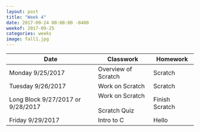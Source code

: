 ```yaml
---
layout: post
title: "Week 4"
date: 2017-09-24 00:00:00 -0400
weekof: 2017-09-25
categories: weeks
image: fall1.jpg
---
```


|Date                        |Classwork|Homework|
|----------------------------|---------|--------|
|Monday 9/25/2017            | Overview of Scratch | Scratch |
|Tuesday 9/26/2017           | Work on Scratch | Scratch |
|Long Block 9/27/2017 or 9/28/2017 | Work on Scratch <br><br> Scratch Quiz | Finish Scratch|
|Friday 9/29/2017            | Intro to C | Hello |
